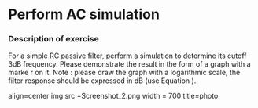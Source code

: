 # Perform AC simulation

### Description of exercise

For a simple RC passive filter, perform a simulation to determine its cutoff 3dB frequency. Please demonstrate the result in the form of a graph with a marke r on it.
Note : please draw the graph with a logarithmic scale, the filter response should be expressed in dB (use Equation ).


<p> align=center
  img src =Screenshot_2.png width = 700 title=photo  
</p>
